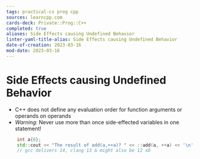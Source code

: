 ```yaml
---
tags: practical-cs prog cpp
sources: learncpp.com
cards-deck: Private::Prog::C++
completed: true
aliases: Side Effects causing Undefined Behavior
linter-yaml-title-alias: Side Effects causing Undefined Behavior
date-of-creation: 2023-03-16
mod-date: 2023-03-16
---
```


# Side Effects causing Undefined Behavior
- C++ does not define any evaluation order for function arguments or operands on operands
- *Warning*: Never use more than once side-effected variables in one statement!
```cpp
	int a{6};
	std::cout << "The result of add(a,++a)? " << ::add(a, ++a) << '\n';
	// gcc delivers 14, clang 13 & might also be 12 xD
```
